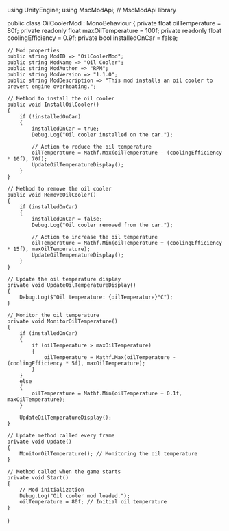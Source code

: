 using UnityEngine;
using MscModApi; // MscModApi library

public class OilCoolerMod : MonoBehaviour
{
    private float oilTemperature = 80f;
    private readonly float maxOilTemperature = 100f;
    private readonly float coolingEfficiency = 0.9f;
    private bool installedOnCar = false;

    // Mod properties
    public string ModID => "OilCoolerMod";
    public string ModName => "Oil Cooler";
    public string ModAuthor => "RPM";
    public string ModVersion => "1.1.0";
    public string ModDescription => "This mod installs an oil cooler to prevent engine overheating.";

    // Method to install the oil cooler
    public void InstallOilCooler()
    {
        if (!installedOnCar)
        {
            installedOnCar = true;
            Debug.Log("Oil cooler installed on the car.");

            // Action to reduce the oil temperature
            oilTemperature = Mathf.Max(oilTemperature - (coolingEfficiency * 10f), 70f);
            UpdateOilTemperatureDisplay();
        }
    }

    // Method to remove the oil cooler
    public void RemoveOilCooler()
    {
        if (installedOnCar)
        {
            installedOnCar = false;
            Debug.Log("Oil cooler removed from the car.");

            // Action to increase the oil temperature
            oilTemperature = Mathf.Min(oilTemperature + (coolingEfficiency * 15f), maxOilTemperature);
            UpdateOilTemperatureDisplay();
        }
    }

    // Update the oil temperature display
    private void UpdateOilTemperatureDisplay()
    {
        Debug.Log($"Oil temperature: {oilTemperature}°C");
    }

    // Monitor the oil temperature
    private void MonitorOilTemperature()
    {
        if (installedOnCar)
        {
            if (oilTemperature > maxOilTemperature)
            {
                oilTemperature = Mathf.Max(oilTemperature - (coolingEfficiency * 5f), maxOilTemperature);
            }
        }
        else
        {
            oilTemperature = Mathf.Min(oilTemperature + 0.1f, maxOilTemperature);
        }

        UpdateOilTemperatureDisplay();
    }

    // Update method called every frame
    private void Update()
    {
        MonitorOilTemperature(); // Monitoring the oil temperature
    }

    // Method called when the game starts
    private void Start()
    {
        // Mod initialization
        Debug.Log("Oil cooler mod loaded.");
        oilTemperature = 80f; // Initial oil temperature
    }
}

